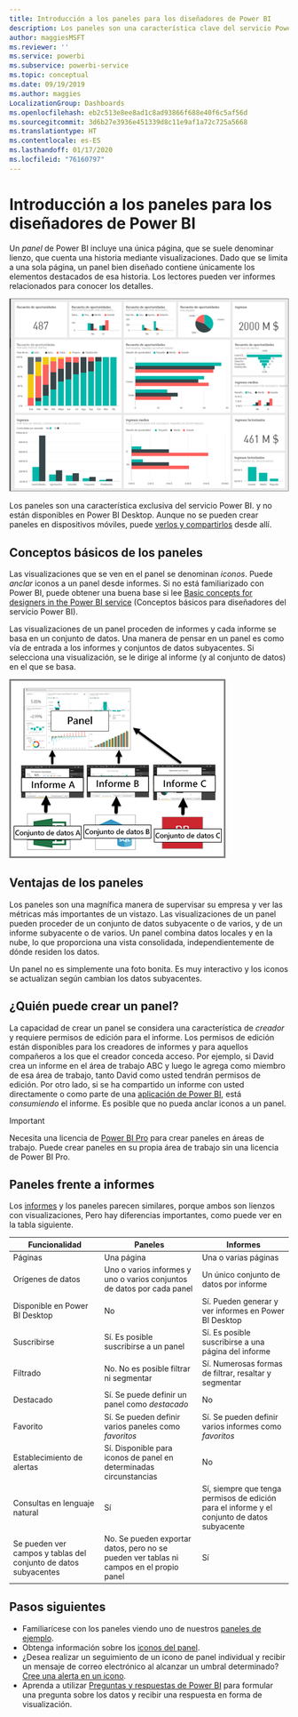 ```yaml
---
title: Introducción a los paneles para los diseñadores de Power BI
description: Los paneles son una característica clave del servicio Power BI. Incluyen una única página, que se suele denominar lienzo, que cuenta una historia mediante visualizaciones.
author: maggiesMSFT
ms.reviewer: ''
ms.service: powerbi
ms.subservice: powerbi-service
ms.topic: conceptual
ms.date: 09/19/2019
ms.author: maggies
LocalizationGroup: Dashboards
ms.openlocfilehash: eb2c513e8ee8ad1c8ad93866f688e40f6c5af56d
ms.sourcegitcommit: 3d6b27e3936e451339d8c11e9af1a72c725a5668
ms.translationtype: HT
ms.contentlocale: es-ES
ms.lasthandoff: 01/17/2020
ms.locfileid: "76160797"
---
```

# <a name="introduction-to-dashboards-for-power-bi-designers"></a>Introducción a los paneles para los diseñadores de Power BI

Un *panel* de Power BI incluye una única página, que se suele denominar lienzo, que cuenta una historia mediante visualizaciones. Dado que se limita a una sola página, un panel bien diseñado contiene únicamente los elementos destacados de esa historia. Los lectores pueden ver informes relacionados para conocer los detalles.

![Panel](media/service-dashboards/power-bi-dashboard2.png)

Los paneles son una característica exclusiva del servicio Power BI. y no están disponibles en Power BI Desktop. Aunque no se pueden crear paneles en dispositivos móviles, puede [verlos y compartirlos](mobile-apps-view-dashboard.md) desde allí.

## <a name="dashboard-basics"></a>Conceptos básicos de los paneles 

Las visualizaciones que se ven en el panel se denominan *iconos*. Puede *anclar* iconos a un panel desde informes. Si no está familiarizado con Power BI, puede obtener una buena base si lee [Basic concepts for designers in the Power BI service](service-basic-concepts.md) (Conceptos básicos para diseñadores del servicio Power BI).

Las visualizaciones de un panel proceden de informes y cada informe se basa en un conjunto de datos. Una manera de pensar en un panel es como vía de entrada a los informes y conjuntos de datos subyacentes. Si selecciona una visualización, se le dirige al informe (y al conjunto de datos) en el que se basa.

![Diagrama que muestra la relación entre paneles, informes y conjuntos de datos](media/service-dashboards/power-bi-diagram.png)

## <a name="advantages-of-dashboards"></a>Ventajas de los paneles
Los paneles son una magnífica manera de supervisar su empresa y ver las métricas más importantes de un vistazo. Las visualizaciones de un panel pueden proceder de un conjunto de datos subyacente o de varios, y de un informe subyacente o de varios. Un panel combina datos locales y en la nube, lo que proporciona una vista consolidada, independientemente de dónde residen los datos.

Un panel no es simplemente una foto bonita. Es muy interactivo y los iconos se actualizan según cambian los datos subyacentes.

## <a name="who-can-create-a-dashboard"></a>¿Quién puede crear un panel?
La capacidad de crear un panel se considera una característica de *creador* y requiere permisos de edición para el informe. Los permisos de edición están disponibles para los creadores de informes y para aquellos compañeros a los que el creador conceda acceso. Por ejemplo, si David crea un informe en el área de trabajo ABC y luego le agrega como miembro de esa área de trabajo, tanto David como usted tendrán permisos de edición. Por otro lado, si se ha compartido un informe con usted directamente o como parte de una [aplicación de Power BI](service-create-distribute-apps.md), está *consumiendo* el informe. Es posible que no pueda anclar iconos a un panel. 

> [!IMPORTANT]
> Necesita una licencia de [Power BI Pro](service-free-vs-pro.md) para crear paneles en áreas de trabajo. Puede crear paneles en su propia área de trabajo sin una licencia de Power BI Pro.


## <a name="dashboards-versus-reports"></a>Paneles frente a informes
Los [informes](service-reports.md) y los paneles parecen similares, porque ambos son lienzos con visualizaciones, Pero hay diferencias importantes, como puede ver en la tabla siguiente.

| **Funcionalidad** | **Paneles** | **Informes** |
| --- | --- | --- |
| Páginas |Una página |Una o varias páginas |
| Orígenes de datos |Uno o varios informes y uno o varios conjuntos de datos por cada panel |Un único conjunto de datos por informe |
| Disponible en Power BI Desktop |No | Sí. Pueden generar y ver informes en Power BI Desktop |
| Suscribirse |Sí. Es posible suscribirse a un panel |Sí. Es posible suscribirse a una página del informe |
| Filtrado |No. No es posible filtrar ni segmentar |Sí. Numerosas formas de filtrar, resaltar y segmentar |
| Destacado |Sí. Se puede definir un panel como *destacado* |No |
| Favorito | Sí. Se pueden definir varios paneles como *favoritos* | Sí. Se pueden definir varios informes como *favoritos*
| Establecimiento de alertas |Sí. Disponible para iconos de panel en determinadas circunstancias |No |
| Consultas en lenguaje natural |Sí | Sí, siempre que tenga permisos de edición para el informe y el conjunto de datos subyacente |
| Se pueden ver campos y tablas del conjunto de datos subyacentes |No. Se pueden exportar datos, pero no se pueden ver tablas ni campos en el propio panel |Sí |


## <a name="next-steps"></a>Pasos siguientes
* Familiarícese con los paneles viendo uno de nuestros [paneles de ejemplo](sample-tutorial-connect-to-the-samples.md).
* Obtenga información sobre los [iconos del panel](service-dashboard-tiles.md).
* ¿Desea realizar un seguimiento de un icono de panel individual y recibir un mensaje de correo electrónico al alcanzar un umbral determinado? [Cree una alerta en un icono](service-set-data-alerts.md).
* Aprenda a utilizar [Preguntas y respuestas de Power BI](power-bi-tutorial-q-and-a.md) para formular una pregunta sobre los datos y recibir una respuesta en forma de visualización.
